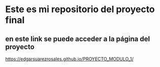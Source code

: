 # Este es mi repositorio del proyecto final
## en este link se puede acceder a la página del proyecto
https://edgarsuarezrosales.github.io/PROYECTO_MODULO_1/ 